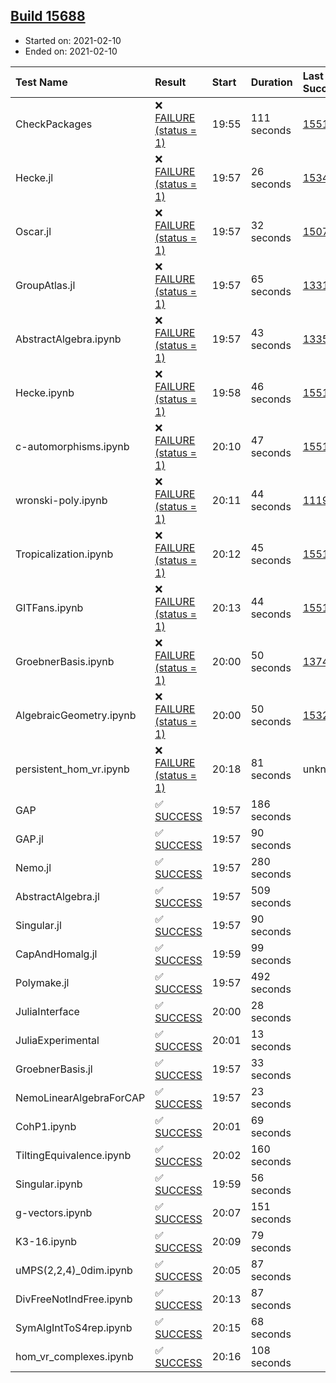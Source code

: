 ## [Build 15688](https://oscarci.mathematik.uni-kl.de/job/oscar/15688/)

* Started on: 2021-02-10
* Ended on: 2021-02-10

| Test Name    | Result | Start | Duration | Last Success | First Failure |
|:-------------|:-------|:------|:---------|:-------------|:--------------|
| CheckPackages | ❌ [FAILURE (status = 1)](https://oscarci.mathematik.uni-kl.de/job/oscar/15688/artifact/logs/build-15688/CheckPackages.log) | 19:55 | 111 seconds | [15514](https://oscarci.mathematik.uni-kl.de/job/oscar/15514/) | [15515](https://oscarci.mathematik.uni-kl.de/job/oscar/15515/) |
| Hecke.jl | ❌ [FAILURE (status = 1)](https://oscarci.mathematik.uni-kl.de/job/oscar/15688/artifact/logs/build-15688/Hecke.jl.log) | 19:57 | 26 seconds | [15344](https://oscarci.mathematik.uni-kl.de/job/oscar/15344/) | [15348](https://oscarci.mathematik.uni-kl.de/job/oscar/15348/) |
| Oscar.jl | ❌ [FAILURE (status = 1)](https://oscarci.mathematik.uni-kl.de/job/oscar/15688/artifact/logs/build-15688/Oscar.jl.log) | 19:57 | 32 seconds | [15079](https://oscarci.mathematik.uni-kl.de/job/oscar/15079/) | [15080](https://oscarci.mathematik.uni-kl.de/job/oscar/15080/) |
| GroupAtlas.jl | ❌ [FAILURE (status = 1)](https://oscarci.mathematik.uni-kl.de/job/oscar/15688/artifact/logs/build-15688/GroupAtlas.jl.log) | 19:57 | 65 seconds | [13311](https://oscarci.mathematik.uni-kl.de/job/oscar/13311/) | [13312](https://oscarci.mathematik.uni-kl.de/job/oscar/13312/) |
| AbstractAlgebra.ipynb | ❌ [FAILURE (status = 1)](https://oscarci.mathematik.uni-kl.de/job/oscar/15688/artifact/logs/build-15688/AbstractAlgebra.ipynb.log) | 19:57 | 43 seconds | [13355](https://oscarci.mathematik.uni-kl.de/job/oscar/13355/) | [13356](https://oscarci.mathematik.uni-kl.de/job/oscar/13356/) |
| Hecke.ipynb | ❌ [FAILURE (status = 1)](https://oscarci.mathematik.uni-kl.de/job/oscar/15688/artifact/logs/build-15688/Hecke.ipynb.log) | 19:58 | 46 seconds | [15514](https://oscarci.mathematik.uni-kl.de/job/oscar/15514/) | [15515](https://oscarci.mathematik.uni-kl.de/job/oscar/15515/) |
| c-automorphisms.ipynb | ❌ [FAILURE (status = 1)](https://oscarci.mathematik.uni-kl.de/job/oscar/15688/artifact/logs/build-15688/c-automorphisms.ipynb.log) | 20:10 | 47 seconds | [15514](https://oscarci.mathematik.uni-kl.de/job/oscar/15514/) | [15515](https://oscarci.mathematik.uni-kl.de/job/oscar/15515/) |
| wronski-poly.ipynb | ❌ [FAILURE (status = 1)](https://oscarci.mathematik.uni-kl.de/job/oscar/15688/artifact/logs/build-15688/wronski-poly.ipynb.log) | 20:11 | 44 seconds | [11192](https://oscarci.mathematik.uni-kl.de/job/oscar/11192/) | [11193](https://oscarci.mathematik.uni-kl.de/job/oscar/11193/) |
| Tropicalization.ipynb | ❌ [FAILURE (status = 1)](https://oscarci.mathematik.uni-kl.de/job/oscar/15688/artifact/logs/build-15688/Tropicalization.ipynb.log) | 20:12 | 45 seconds | [15514](https://oscarci.mathematik.uni-kl.de/job/oscar/15514/) | [15515](https://oscarci.mathematik.uni-kl.de/job/oscar/15515/) |
| GITFans.ipynb | ❌ [FAILURE (status = 1)](https://oscarci.mathematik.uni-kl.de/job/oscar/15688/artifact/logs/build-15688/GITFans.ipynb.log) | 20:13 | 44 seconds | [15514](https://oscarci.mathematik.uni-kl.de/job/oscar/15514/) | [15515](https://oscarci.mathematik.uni-kl.de/job/oscar/15515/) |
| GroebnerBasis.ipynb | ❌ [FAILURE (status = 1)](https://oscarci.mathematik.uni-kl.de/job/oscar/15688/artifact/logs/build-15688/GroebnerBasis.ipynb.log) | 20:00 | 50 seconds | [13748](https://oscarci.mathematik.uni-kl.de/job/oscar/13748/) | [13749](https://oscarci.mathematik.uni-kl.de/job/oscar/13749/) |
| AlgebraicGeometry.ipynb | ❌ [FAILURE (status = 1)](https://oscarci.mathematik.uni-kl.de/job/oscar/15688/artifact/logs/build-15688/AlgebraicGeometry.ipynb.log) | 20:00 | 50 seconds | [15322](https://oscarci.mathematik.uni-kl.de/job/oscar/15322/) | [15323](https://oscarci.mathematik.uni-kl.de/job/oscar/15323/) |
| persistent_hom_vr.ipynb | ❌ [FAILURE (status = 1)](https://oscarci.mathematik.uni-kl.de/job/oscar/15688/artifact/logs/build-15688/persistent_hom_vr.ipynb.log) | 20:18 | 81 seconds | unknown | unknown |
| GAP | ✅ [SUCCESS](https://oscarci.mathematik.uni-kl.de/job/oscar/15688/artifact/logs/build-15688/GAP.log) | 19:57 | 186 seconds |  |  |
| GAP.jl | ✅ [SUCCESS](https://oscarci.mathematik.uni-kl.de/job/oscar/15688/artifact/logs/build-15688/GAP.jl.log) | 19:57 | 90 seconds |  |  |
| Nemo.jl | ✅ [SUCCESS](https://oscarci.mathematik.uni-kl.de/job/oscar/15688/artifact/logs/build-15688/Nemo.jl.log) | 19:57 | 280 seconds |  |  |
| AbstractAlgebra.jl | ✅ [SUCCESS](https://oscarci.mathematik.uni-kl.de/job/oscar/15688/artifact/logs/build-15688/AbstractAlgebra.jl.log) | 19:57 | 509 seconds |  |  |
| Singular.jl | ✅ [SUCCESS](https://oscarci.mathematik.uni-kl.de/job/oscar/15688/artifact/logs/build-15688/Singular.jl.log) | 19:57 | 90 seconds |  |  |
| CapAndHomalg.jl | ✅ [SUCCESS](https://oscarci.mathematik.uni-kl.de/job/oscar/15688/artifact/logs/build-15688/CapAndHomalg.jl.log) | 19:59 | 99 seconds |  |  |
| Polymake.jl | ✅ [SUCCESS](https://oscarci.mathematik.uni-kl.de/job/oscar/15688/artifact/logs/build-15688/Polymake.jl.log) | 19:57 | 492 seconds |  |  |
| JuliaInterface | ✅ [SUCCESS](https://oscarci.mathematik.uni-kl.de/job/oscar/15688/artifact/logs/build-15688/JuliaInterface.log) | 20:00 | 28 seconds |  |  |
| JuliaExperimental | ✅ [SUCCESS](https://oscarci.mathematik.uni-kl.de/job/oscar/15688/artifact/logs/build-15688/JuliaExperimental.log) | 20:01 | 13 seconds |  |  |
| GroebnerBasis.jl | ✅ [SUCCESS](https://oscarci.mathematik.uni-kl.de/job/oscar/15688/artifact/logs/build-15688/GroebnerBasis.jl.log) | 19:57 | 33 seconds |  |  |
| NemoLinearAlgebraForCAP | ✅ [SUCCESS](https://oscarci.mathematik.uni-kl.de/job/oscar/15688/artifact/logs/build-15688/NemoLinearAlgebraForCAP.log) | 19:57 | 23 seconds |  |  |
| CohP1.ipynb | ✅ [SUCCESS](https://oscarci.mathematik.uni-kl.de/job/oscar/15688/artifact/logs/build-15688/CohP1.ipynb.log) | 20:01 | 69 seconds |  |  |
| TiltingEquivalence.ipynb | ✅ [SUCCESS](https://oscarci.mathematik.uni-kl.de/job/oscar/15688/artifact/logs/build-15688/TiltingEquivalence.ipynb.log) | 20:02 | 160 seconds |  |  |
| Singular.ipynb | ✅ [SUCCESS](https://oscarci.mathematik.uni-kl.de/job/oscar/15688/artifact/logs/build-15688/Singular.ipynb.log) | 19:59 | 56 seconds |  |  |
| g-vectors.ipynb | ✅ [SUCCESS](https://oscarci.mathematik.uni-kl.de/job/oscar/15688/artifact/logs/build-15688/g-vectors.ipynb.log) | 20:07 | 151 seconds |  |  |
| K3-16.ipynb | ✅ [SUCCESS](https://oscarci.mathematik.uni-kl.de/job/oscar/15688/artifact/logs/build-15688/K3-16.ipynb.log) | 20:09 | 79 seconds |  |  |
| uMPS(2,2,4)_0dim.ipynb | ✅ [SUCCESS](https://oscarci.mathematik.uni-kl.de/job/oscar/15688/artifact/logs/build-15688/uMPS-2-2-4-_0dim.ipynb.log) | 20:05 | 87 seconds |  |  |
| DivFreeNotIndFree.ipynb | ✅ [SUCCESS](https://oscarci.mathematik.uni-kl.de/job/oscar/15688/artifact/logs/build-15688/DivFreeNotIndFree.ipynb.log) | 20:13 | 87 seconds |  |  |
| SymAlgIntToS4rep.ipynb | ✅ [SUCCESS](https://oscarci.mathematik.uni-kl.de/job/oscar/15688/artifact/logs/build-15688/SymAlgIntToS4rep.ipynb.log) | 20:15 | 68 seconds |  |  |
| hom_vr_complexes.ipynb | ✅ [SUCCESS](https://oscarci.mathematik.uni-kl.de/job/oscar/15688/artifact/logs/build-15688/hom_vr_complexes.ipynb.log) | 20:16 | 108 seconds |  |  |
